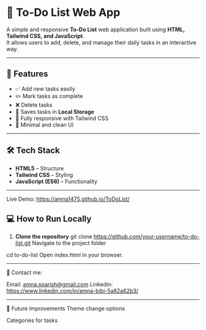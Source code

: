 # 📝 To-Do List Web App

A simple and responsive **To-Do List** web application built using **HTML, Tailwind CSS, and JavaScript**.  
It allows users to add, delete, and manage their daily tasks in an interactive way.

---

## 🚀 Features

- ✅ Add new tasks easily  
- ✏️ Mark tasks as complete  
- ❌ Delete tasks  
- 💾 Saves tasks in **Local Storage**  
- 📱 Fully responsive with Tailwind CSS  
- 🎨 Minimal and clean UI

---

## 🛠️ Tech Stack

- **HTML5** – Structure  
- **Tailwind CSS** – Styling  
- **JavaScript (ES6)** – Functionality

---

Live Demo: 
https://amna1475.github.io/ToDoList/

## 💻 How to Run Locally

1. **Clone the repository**
   git clone https://github.com/your-username/to-do-list.git
Navigate to the project folder


cd to-do-list
Open index.html in your browser.

---
📸 Contact me:

Email: amna.sparish@gmail.com
Linkedin: https://www.linkedin.com/in/amna-bibi-5a82a62b3/

---

🌟 Future Improvements
Theme change options

Categories for tasks
